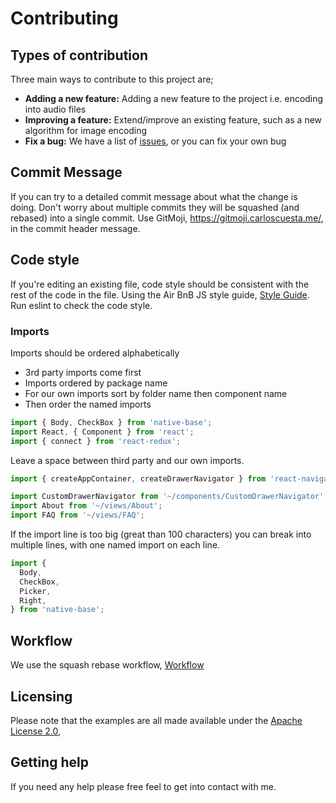 # Contributing

## Types of contribution

Three main ways to contribute to this project are;

* **Adding a new feature:**  Adding a new feature to the project i.e. encoding into audio files
* **Improving a feature:** Extend/improve an existing feature, such as a new algorithm for image encoding
* **Fix a bug:** We have a list of [issues](https://github.com/hmajid2301/Stegappasaurus/issues), or you can fix your own bug

## Commit Message

If you can try to a detailed commit message about what the change is doing. Don't worry about multiple commits they will be squashed (and rebased) into a single commit. Use GitMoji, https://gitmoji.carloscuesta.me/, in the commit header message.

## Code style

If you're editing an existing file, code style should be consistent with the rest of the code in the file. 
Using the Air BnB JS style guide, [Style Guide](https://github.com/airbnb/javascript). Run eslint to check the code style.

### Imports

Imports should be ordered alphabetically

* 3rd party imports come first
* Imports ordered by package name
* For our own imports sort by folder name then component name
* Then order the named imports

```js
import { Body, CheckBox } from 'native-base';
import React, { Component } from 'react';
import { connect } from 'react-redux';
```

Leave a space between third party and our own imports. 

```js
import { createAppContainer, createDrawerNavigator } from 'react-navigation';

import CustomDrawerNavigator from '~/components/CustomDrawerNavigator';
import About from '~/views/About';
import FAQ from '~/views/FAQ';
```

If the import line is too big (great than 100 characters) you can break into multiple lines,
with one named import on each line.

```js
import {
  Body,
  CheckBox,
  Picker,
  Right,
} from 'native-base';
```

## Workflow

We use the squash rebase workflow, [Workflow](https://blog.carbonfive.com/2017/08/28/always-squash-and-rebase-your-git-commits/)

## Licensing

Please note that the examples are all made available under the
[Apache License 2.0](https://github.com/hmajid2301/Stegappasaurus/blob/master/LICENSE),

## Getting help

If you need any help please free feel to get into contact with me.
